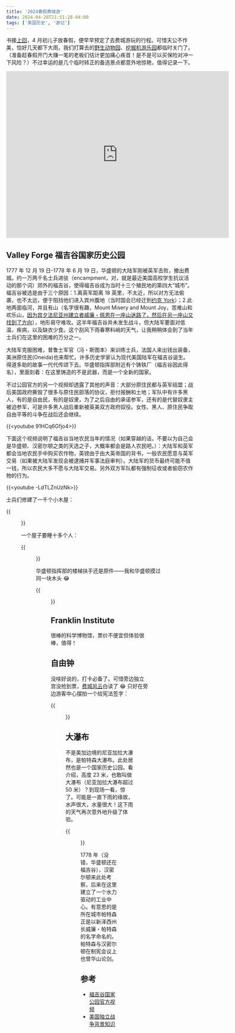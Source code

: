 ```yaml
---
title: '2024春假费城游'
date: 2024-04-28T21:51:28-04:00
tags: ['美国历史', '游记']
---
```


书接[上回](../2024-04-10-sunrise/)，4 月初儿子放春假，便早早预定了去费城游玩的行程。可惜天公不作美，恰好几天都下大雨，我们打算去的[野生动物园](https://www.sixflags.com/wildsafariadventure)、[挖掘机游乐园](https://diggerlandusa.com/)都临时关门了。（准备趁春假开门大赚一笔的老板们估计更加痛心疾首！是不是可以买保险对冲一下风险？）不过幸运的是几个临时转正的备选景点都意外地惊艳，值得记录一下。

<iframe src="https://www.google.com/maps/embed?pb=!1m52!1m12!1m3!1d778255.0632872384!2d-75.4653695498316!3d40.36321963951419!2m3!1f0!2f0!3f0!3m2!1i1024!2i768!4f13.1!4m37!3e0!4m5!1s0x89c693f22285f86f%3A0x6eb82d50e6dad1fb!2zVmFsbGV5IEZvcmdlIE5hdGlvbmFsIEhpc3RvcmljYWwgUGFyaywgTm9ydGggT3V0ZXIgTGluZSBEcml2ZSwg5pmu6bKB5aOr5Zu9546L5a6-5aSV5rOV5bC85Lqa5bee!3m2!1d40.0997055!2d-75.44611309999999!4m5!1s0x89c6c634865d9bd3%3A0x218fde05d3437478!2zRnJhbmtsaW4gSW5zdGl0dXRlLCBOb3J0aCAyMHRoIFN0cmVldCwg6LS55Z-O5a6-5aSV5rOV5bC85Lqa5bee!3m2!1d39.9582109!2d-75.17313469999999!4m5!1s0x89c6c974d58dd9a3%3A0x1fac48f4cacd0e5f!2zTGliZXJ0eSBCZWxsIENlbnRlciwgU291dGggSW5kZXBlbmRlbmNlIE1hbGwgV2VzdCwg6LS55Z-O5a6-5aSV5rOV5bC85Lqa5bee!3m2!1d39.9502495!2d-75.1500743!4m5!1s0x89c132873e7964cb%3A0x48a0684b94ea27c6!2zRGlnZ2VybGFuZCBVU0EsIFBpbmVkZ2UgRHJpdmUsIFdlc3QgQmVybGluLCDmlrDms73opb_lt54!3m2!1d39.8132175!2d-74.9224729!4m5!1s0x89c1649f87287815%3A0x1e344d5ded33b824!2zU2l4IEZsYWdzIFdpbGQgU2FmYXJpLCDmnbDlhYvpgIrmlrDms73opb_lt54!3m2!1d40.1307062!2d-74.4297927!4m5!1s0x89c2fdc8b5ac5ea1%3A0xc7d959fedd2cd578!2zR3JlYXQgRmFsbHMsIOW4leeJueajruaWsOazveilv-W3ng!3m2!1d40.9165711!2d-74.1816948!5e0!3m2!1szh-CN!2sus!4v1714358199144!5m2!1szh-CN!2sus" width="600" height="450" style="border:0;" allowfullscreen="" loading="lazy" referrerpolicy="no-referrer-when-downgrade"></iframe>

## Valley Forge 福吉谷国家历史公园

1777 年 12 月 19 日-1778 年 6 月 19 日，华盛顿的大陆军刚被英军击败，撤出费城。约一万两千名士兵进驻（encampment，对，就是最近美国高校学生抗议活动的那个词）郊外的福吉谷，使得福吉谷成为当时十三个殖民地的第四大“城市”。福吉谷被选是由于三个原因：1.离英军距离 18 英里，不太近，所以对方无法偷袭，也不太远，便于阻挡他们进入宾州腹地（当时国会已经迁到[约克 York](https://history.state.gov/departmenthistory/buildings/section6)）；2.此地两面临河，并且有山（名字很有趣，Mount Misery and Mount Joy，苦难山和欢乐山，[因为宾夕法尼亚州建立者威廉・佩恩在一座山迷路了，然后在另一座山又找到了方向](https://www.kophistory.org/mounts-of-valley-forge-misery-and-joy/)），地形易守难攻。这半年福吉谷并未发生战斗，但大陆军要面对低温，疾病，以及缺衣少食。这个刮风下雨春寒料峭的天气，让我稍稍体会到了当年士兵们在这里的困难的万分之一。

大陆军克服困难，普鲁士军官（冯・斯图本）来训练士兵，法国人来出钱出装备，美洲原住民(Oneida)也来帮忙。许多历史学家认为现代美国陆军在福吉谷诞生。得道多助的故事一代代传颂下去。华盛顿指挥部附近有个铸铁厂（福吉谷因此得名），里面刻着：在这里铸造的不是武器，而是一个全新的国家。

不过公园官方的另一个视频却透露了其他的声音：大部分原住民都与英军结盟；战后美国政府撕毁了很多与原住民部落的协议，拒付报酬和土地；军队中有许多黑人，有的是自由民，有的是奴隶，为了之后自由的承诺参军，还有的是代替奴隶主被迫参军，可是许多黑人战后重新被英美双方政府奴役。女性、黑人、原住民争取自由平等的斗争在战后还会继续。

{{<youtube 91HCq6Gfjo4>}}

下面这个视频说明了福吉谷当地农民当年的情况（如果穿越的话，不要以为自己会是华盛顿、汉密尔顿之类的天选之子，大概率都会是路人农民吧。）：大陆军和英军都会当地农民手中购买农作物，英镑由于由大英帝国的背书，一般农民愿意与英军交易（如果被大陆军发现会被逮捕并军事法庭审判）。大陆军的货币最终可能不值一钱，所以农民大多不愿与大陆军交易。另外双方军队都有强制征收或者偷窃农作物的行为。

{{<youtube -LdTLZnUzNk>}}

士兵们修建了一千个小木屋：

{{<figure src="./log-huts.jpg">}}

一个屋子要睡十多个人：

{{<figure src="./log-huts-inside.jpg">}}

华盛顿指挥部的楼梯扶手还是原件——我和华盛顿摸过同一块木头 😂

{{<figure src="./stairs.jpg">}}

## Franklin Institute

很棒的科学博物馆，票价不便宜但体验很棒，值得！

## 自由钟

没啥好说的，打卡必备了。可惜旁边独立宫没抢到票，[费城风云](https://logseq-public.pages.dev/#/page/books%2F%E8%B4%B9%E5%9F%8E%E9%A3%8E%E4%BA%91)白读了 😂 只好在旁边游客中心摆拍一个给宪法签字：

{{<figure src="./sign.jpg">}}

## 大瀑布

不是美加边境的尼亚加拉大瀑布，是帕特森大瀑布。此处居然也是一个国家历史公园。看介绍，高度 23 米，也敢叫做大瀑布（尼亚加拉大瀑布超过 50 米）？到现场一看，惊了。可能是一直下雨的缘故，水声很大，水量很大！这下雨的天气再次意外地升级了体验。

{{<figure src="./fall.jpg">}}

1778 年（没错，华盛顿还在福吉谷），汉密尔顿来此处考察，后来在这里建立了一个水力驱动的工业中心。有意思的是所在城市帕特森正是以新泽西州长威廉・帕特森的名字命名的。帕特森与汉密尔顿在制宪会议上也曾华山论剑。

## 参考

- [福吉谷国家公园官方视频](https://www.youtube.com/watch?v=uXIIvjCd-Pk)
- [美国独立战争背景知识](https://logseq-public.pages.dev/#/page/%E7%BE%8E%E5%9B%BD%E7%8B%AC%E7%AB%8B%E6%88%98%E4%BA%89)
